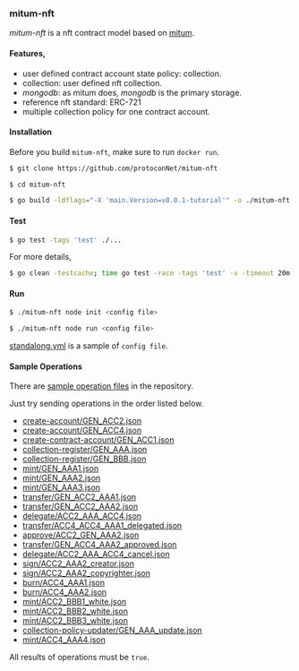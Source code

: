### mitum-nft

*mitum-nft* is a nft contract model based on [mitum](https://github.com/ProtoconNet/mitum).

#### Features,

* user defined contract account state policy: collection.
* collection: user defined nft collection.
* *mongodb*: as mitum does, *mongodb* is the primary storage.
* reference nft standard: ERC-721
* multiple collection policy for one contract account.

#### Installation

Before you build `mitum-nft`, make sure to run `docker run`.

```sh
$ git clone https://github.com/protoconNet/mitum-nft

$ cd mitum-nft

$ go build -ldflags="-X 'main.Version=v0.0.1-tutorial'" -o ./mitum-nft ./main.go
```

#### Test

```sh
$ go test -tags 'test' ./... 
```

For more details,

```sh
$ go clean -testcache; time go test -race -tags 'test' -v -timeout 20m ./... -run .
```

#### Run

```sh
$ ./mitum-nft node init <config file>

$ ./mitum-nft node run <config file>
```

[standalong.yml](standalone.yml) is a sample of `config file`.

#### Sample Operations

There are [sample operation files](sample/) in the repository.

Just try sending operations in the order listed below.

- [create-account/GEN_ACC2.json](sample/create-account/GEN_ACC2.json)
- [create-account/GEN_ACC4.json](sample/create-account/GEN_ACC4.json)
- [create-contract-account/GEN_ACC1.json](sample/create-contract-account/GEN_ACC1.json)
- [collection-register/GEN_AAA.json](sample/collection-register/GEN_AAA.json)
- [collection-register/GEN_BBB.json](sample/collection-register/GEN_BBB.json)
- [mint/GEN_AAA1.json](sample/mint/GEN_AAA1.json)
- [mint/GEN_AAA2.json](sample/mint/GEN_AAA2.json)
- [mint/GEN_AAA3.json](sample/mint/GEN_AAA3.json)
- [transfer/GEN_ACC2_AAA1.json](sample/transfer/GEN_ACC2_AAA1.json)
- [transfer/GEN_ACC2_AAA2.json](sample/transfer/GEN_ACC2_AAA2.json)
- [delegate/ACC2_AAA_ACC4.json](sample/delegate/ACC2_AAA_ACC4.json)
- [transfer/ACC4_ACC4_AAA1_delegated.json](sample/transfer/ACC4_ACC4_AAA1_delegated.json)
- [approve/ACC2_GEN_AAA2.json](sample/approve/ACC2_GEN_AAA2.json)
- [transfer/GEN_ACC4_AAA2_approved.json](sample/transfer/GEN_ACC4_AAA2_approved.json)
- [delegate/ACC2_AAA_ACC4_cancel.json](sample/delegate/ACC2_AAA_ACC4_cancel.json)
- [sign/ACC2_AAA2_creator.json](sample/sign/ACC2_AAA2_creator.json)
- [sign/ACC2_AAA2_copyrighter.json](sample/sign/ACC2_AAA2_copyrighter.json)
- [burn/ACC4_AAA1.json](sample/burn/ACC4_AAA1.json)
- [burn/ACC4_AAA2.json](sample/burn/ACC4_AAA2.json)
- [mint/ACC2_BBB1_white.json](sample/mint/ACC2_BBB1_white.json)
- [mint/ACC2_BBB2_white.json](sample/mint/ACC2_BBB2_white.json)
- [mint/ACC2_BBB3_white.json](sample/mint/ACC2_BBB3_white.json)
- [collection-policy-updater/GEN_AAA_update.json](sample/collection-policy-updater/GEN_AAA_update.json)
- [mint/ACC4_AAA4.json](sample/mint/ACC4_AAA4.json)

All results of operations must be `true`.
